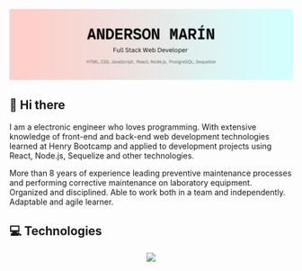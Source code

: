 ![Banner Anderson](/Images/banner_v4.png.png)

## 👋 Hi there

<p>I am a electronic engineer who loves programming. With extensive knowledge of front-end and back-end web development technologies learned at Henry Bootcamp and applied to development projects using React, Node.js, Sequelize and other technologies.</p>
  
<p>More than 8 years of experience leading preventive maintenance processes and performing corrective maintenance on laboratory equipment.
Organized and disciplined. Able to work both in a team and independently. Adaptable and agile learner.</p>

## 💻 Technologies

<p align="center">
  <a href="https://www.linkedin.com/in/andersonmarindev/">
    <img src="https://skillicons.dev/icons?i=html,css,js,bootstrap,react,redux,nodejs,postgres,php,laravel,git,github,vscode" />
  </a>
</p>
